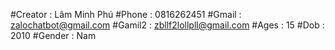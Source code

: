 #Creator : Lâm Minh Phú
#Phone : 0816262451
#Gmail : zalochatbot@gmail.com 
#Gamil2 : zbllf2lollpll@gmail.com 
#Ages : 15
#Dob : 2010
#Gender : Nam